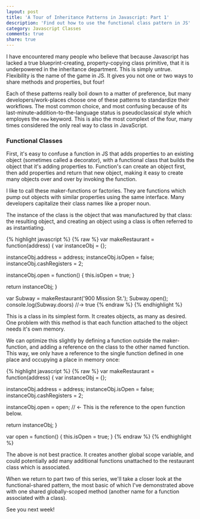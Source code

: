 ```yaml
---
layout: post
title: 'A Tour of Inheritance Patterns in Javascript: Part 1'
description: 'Find out how to use the functional class pattern in JS'
category: Javascript Classes
comments: true
share: true
---
```


I have encountered many people who believe that because Javascript has lacked a true blueprint-creating, property-copying class primitive, that it is underpowered in the inheritance department. This is simply untrue. Flexibility is the name of the game in JS. It gives you not one or two ways to share methods and properties, but four!

Each of these patterns really boil down to a matter of preference, but many developers/work-places choose one of these patterns to standardize their workflows. The most common choice, and most confusing because of its last-minute-addition-to-the-language status is pseudoclassical style which employes the `new` keyword. This is also the most complext of the four, many times considered the only real way to class in JavaScript.

### Functional Classes

First, it's easy to confuse a function in JS that adds properties to an existing object (sometimes called a decorator), with a functional class that builds the object that it's adding properties to. Function's can create an object first, then add properties and return that new object, making it easy to create many objects over and over by invoking the function.

I like to call these maker-functions or factories. They are functions which pump out objects with similar properties using the same interface. Many developers capitalize their class names like a proper noun.

The instance of the class is the object that was manufactured by that class: the resulting object, and creating an object using a class is often referred to as instantiating.

{% highlight javascript %}
{% raw %}
var makeRestaurant = function(address) {
  var instanceObj = {};

  instanceObj.address = address;
  instanceObj.isOpen = false;
  instanceObj.cashRegisters = 2;

  instanceObj.open = function() {
    this.isOpen = true;
  }

  return instanceObj;
}

var Subway = makeRestaurant('900 Mission St.');
Subway.open();
console.log(Subway.doors)  //-> true
{% endraw %}
{% endhighlight %}

This is a class in its simplest form. It creates objects, as many as desired. One problem with this method is that each function attached to the object needs it's own memory. 

We can optimize this slightly by defining a function outside the maker-function, and adding a reference on the class to the other named function. This way, we only have a reference to the single function defined in one place and occupying a place in memory once:

{% highlight javascript %}
{% raw %}
var makeRestaurant = function(address) {
  var instanceObj = {};

  instanceObj.address = address;
  instanceObj.isOpen = false;
  instanceObj.cashRegisters = 2;

  instanceObj.open = open; // <- This is the reference to the open function below.

  return instanceObj;
}

var open = function() {
  this.isOpen = true;
}
{% endraw %}
{% endhighlight %}

The above is not best practice. It creates another global scope variable, and could potentially add many additional functions unattached to the restaurant class which is associated.

When we return to part two of this series, we'll take a closer look at the functional-shared pattern, the most basic of which I've demonstrated above with one shared globally-scoped method (another name for a function associated with a class).

See you next week!
